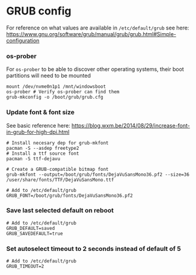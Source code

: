 # GRUB config

For reference on what values are available in `/etc/default/grub` see here: https://www.gnu.org/software/grub/manual/grub/grub.html#Simple-configuration

### os-prober

For `os-prober` to be able to discover other operating systems, their boot partitions will need to be mounted

```
mount /dev/nvme0n1p1 /mnt/windowsboot
os-prober # Verify os-prober can find them
grub-mkconfig -o /boot/grub/grub.cfg
```

### Update font & font size

See basic reference here: https://blog.wxm.be/2014/08/29/increase-font-in-grub-for-high-dpi.html

```
# Install necesary dep for grub-mkfont
pacman -S --asdep freetype2
# Install a ttf source font
pacman -S ttf-dejavu

# Create a GRUB-compatible bitmap font
grub-mkfont --output=/boot/grub/fonts/DejaVuSansMono36.pf2 --size=36 /user/share/fonts/TTF/DejaVuSansMono.ttf

# Add to /etc/default/grub
GRUB_FONT=/boot/grub/fonts/DejaVuSansMono36.pf2
```

### Save last selected default on reboot
```
# Add to /etc/default/grub
GRUB_DEFAULT=saved
GRUB_SAVEDEFAULT=true
```

### Set autoselect timeout to 2 seconds instead of default of 5
```
# Add to /etc/default/grub
GRUB_TIMEOUT=2
```
